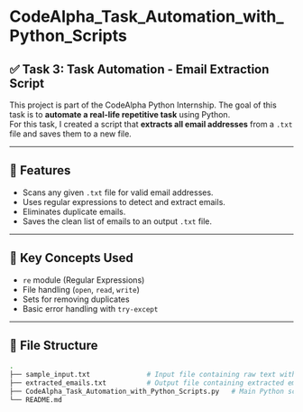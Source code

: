 # CodeAlpha_Task_Automation_with_Python_Scripts

## ✅ Task 3: Task Automation - Email Extraction Script

This project is part of the CodeAlpha Python Internship. The goal of this task is to **automate a real-life repetitive task** using Python.  
For this task, I created a script that **extracts all email addresses** from a `.txt` file and saves them to a new file.

---

## 🔧 Features

- Scans any given `.txt` file for valid email addresses.
- Uses regular expressions to detect and extract emails.
- Eliminates duplicate emails.
- Saves the clean list of emails to an output `.txt` file.

---

## 🧠 Key Concepts Used

- `re` module (Regular Expressions)
- File handling (`open`, `read`, `write`)
- Sets for removing duplicates
- Basic error handling with `try-except`

---

## 📁 File Structure

```bash
.
├── sample_input.txt              # Input file containing raw text with email addresses
├── extracted_emails.txt          # Output file containing extracted email addresses
├── CodeAlpha_Task_Automation_with_Python_Scripts.py   # Main Python script
└── README.md
